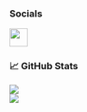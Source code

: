 ### Socials

<p align="left"> <!---<a href="https://www.github.com/izzetmustu" target="_blank" rel="noreferrer"><img src="https://raw.githubusercontent.com/danielcranney/readme-generator/main/public/icons/socials/github.svg" width="32" height="32" /></a> --><a href="https://www.linkedin.com/in/mustafa-izzet-mustu" target="_blank" rel="noreferrer"><img src="https://raw.githubusercontent.com/danielcranney/readme-generator/main/public/icons/socials/linkedin.svg" width="32" height="32" /></a></p>

<!---
### Badges

<a href="https://github.com/izzetmustu" align="left"><img src="https://github-readme-stats.vercel.app/api/top-langs/?username=izzetmustu&langs_count=10&title_color=ef4444&text_color=ffffff&icon_color=0891b2&bg_color=171717&hide_border=true&locale=en&custom_title=Top%20%Languages" alt="Top Languages" /></a>
-->

### 📈 GitHub Stats

![](https://github-readme-stats.vercel.app/api?username=izzetmustu&theme=midnight-purple&hide_border=false&include_all_commits=true&count_private=true)<br/>
![](https://github-readme-streak-stats.herokuapp.com/?user=izzetmustu&theme=midnight-purple&hide_border=false)<br/>

